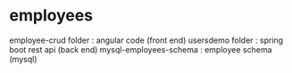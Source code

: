 # employees
employee-crud folder : angular code (front end)
usersdemo folder : spring boot rest api (back end)
mysql-employees-schema : employee schema (mysql)
